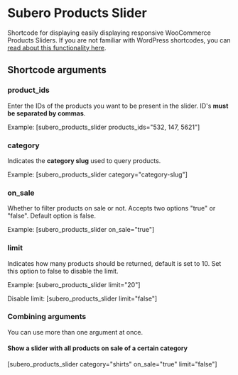 # Subero Products Slider
Shortcode for displaying easily displaying responsive WooCommerce Products Sliders. If you are not familiar with WordPress shortcodes, you can [read about this functionality here](https://codex.wordpress.org/shortcode).

## Shortcode arguments

### product_ids
Enter the IDs of the products you want to be present in the slider. ID's **must be separated by commas**.

Example: [subero_products_slider products_ids="532, 147, 5621"]

### category
Indicates the **category slug** used to query products.

Example: [subero_products_slider category="category-slug"]

### on_sale
Whether to filter products on sale or not. Accepts two options "true" or "false". Default option is false.

Example: [subero_products_slider on_sale="true"]

### limit
Indicates how many products should be returned, default is set to 10. Set this option to false to disable the limit.

Example: [subero_products_slider limit="20"]

Disable limit: [subero_products_slider limit="false"]

### Combining arguments
You can use more than one argument at once.

#### Show a slider with all products on sale of a certain category
[subero_products_slider category="shirts" on_sale="true" limit="false"]
